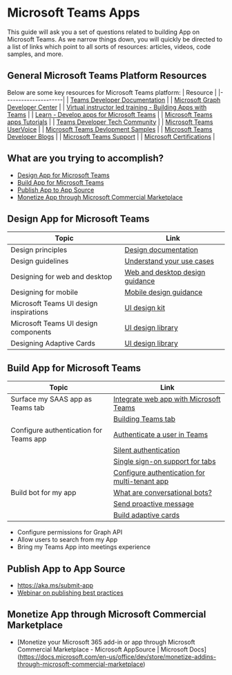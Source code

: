 # Microsoft Teams Apps

This guide will ask you a set of questions related to building App on Microsoft Teams. As we narrow things down, you will quickly be directed to a list 
of links which point to all sorts of resources: articles, videos, code samples, and more. 

## **General Microsoft Teams Platform Resources**
Below are some key resources for Microsoft Teams platform:
| Resource            | 
|---------------------|
| [Teams Developer Documentation](https://docs.microsoft.com/en-us/microsoftteams/platform/) |
| [Microsoft Graph Developer Center](https://developer.microsoft.com/en-us/graph/) |
| [Virtual instructor led training - Building Apps with Teams](https://note.microsoft.com/US-NOGEP-WBNR-FY20-04Apr-14-BuildMicrosoftTeamsAppsBuildingAppsandSolutionswithMicrosoftTeams-SRDEM14680-02_Registration.html) |
| [Learn - Develop apps for Microsoft Teams](https://docs.microsoft.com/en-us/learn/paths/m365-msteams-associate/) |
| [Microsoft Teams apps Tutorials](https://docs.microsoft.com/en-us/microsoftteams/platform/tutorials/code-samples) |
| [Teams Developer Tech Community](https://aka.ms/TeamsCommunity) |
| [Microsoft Teams UserVoice](https://microsoftteams.uservoice.com/) |
| [Microsoft Teams Devlopment Samples](https://pnp.github.io/teams-dev-samples/) |
| [Microsoft Teams Developer Blogs](https://developer.microsoft.com/en-us/microsoft-teams/blogs/) |
| [Microsoft Teams Support](https://support.microsoft.com/en-us/teams) |
| [Microsoft Certifications](https://docs.microsoft.com/en-us/learn/certifications/) |

## What are you trying to accomplish?

* [Design App for Microsoft Teams](#Design-App-for-Microsoft-Teams)
* [Build App for Microsoft Teams](#Build-App-for-Microsoft-Teams)
* [Publish App to App Source](#Publish-App-to-App-Source)
* [Monetize App through Microsoft Commercial Marketplace](#Monetize-App-through-Microsoft-Commercial-Marketplace)

## Design App for Microsoft Teams
| Topic        | Link         |
|--------------|--------------|
| Design principles | [Design documentation](https://docs.microsoft.com/en-us/microsoftteams/platform/concepts/design/design-teams-app-overview?wt.mc_id=devcomteams_designyourapp_webpage_mw) |
| Design guidelines | [Understand your use cases](https://docs.microsoft.com/en-us/microsoftteams/platform/concepts/design/understand-use-cases) |
| Designing for web and desktop | [Web and desktop design guidance](https://docs.microsoft.com/en-us/microsoftteams/platform/concepts/design/understand-use-cases) |
| Designing for mobile | [Mobile design guidance](https://docs.microsoft.com/en-us/microsoftteams/platform/tabs/design/tabs-mobile) |
| Microsoft Teams UI design inspirations | [UI design kit](https://www.figma.com/community/file/916836509871353159) |
| Microsoft Teams UI design components | [UI design library](https://github.com/OfficeDev/microsoft-teams-ui-component-library) |
| Designing Adaptive Cards | [UI design library](https://docs.microsoft.com/en-us/microsoftteams/platform/task-modules-and-cards/cards/design-effective-cards) |

## Build App for Microsoft Teams
| Topic        | Link         |
|--------------|--------------|
| Surface my SAAS app as Teams tab | [Integrate web app with Microsoft Teams](https://docs.microsoft.com/en-us/microsoftteams/platform/samples/integrating-web-apps)|
|  | [Building Teams tab](https://docs.microsoft.com/en-us/microsoftteams/platform/samples/integrating-web-apps)|
| Configure authentication for Teams app | [Authenticate a user in Teams](https://docs.microsoft.com/en-us/microsoftteams/platform/concepts/authentication/authentication)|
|  | [Silent authentication](https://docs.microsoft.com/en-us/microsoftteams/platform/tabs/how-to/authentication/auth-silent-aad)|
|  | [Single sign-on support for tabs](https://docs.microsoft.com/en-us/microsoftteams/platform/tabs/how-to/authentication/auth-aad-sso)|
|  | [Configure authentication for multi-tenant app](https://docs.microsoft.com/en-us/azure/active-directory/develop/howto-convert-app-to-be-multi-tenant?toc=/azure/active-directory/azuread-dev/toc.json&bc=/azure/active-directory/azuread-dev/breadcrumb/toc.json)|
| Build bot for my app | [What are conversational bots?](https://docs.microsoft.com/en-us/microsoftteams/platform/concepts/authentication/authentication)|
|  | [Send proactive message](https://docs.microsoft.com/en-us/microsoftteams/platform/bots/how-to/conversations/send-proactive-messages?tabs=dotnet)|
|  | [Build adaptive cards](https://adaptivecards.io)|



* Configure permissions for Graph API
* Allow users to search from my App
* Bring my Teams App into meetings experience

## Publish App to App Source
* https://aka.ms/submit-app
* [Webinar on publishing best practices](https://cloudpartners.transform.microsoft.com/download?assetname=assets%2FM365v318PAL.mp4)

## Monetize App through Microsoft Commercial Marketplace
* [Monetize your Microsoft 365 add-in or app through Microsoft Commercial Marketplace - Microsoft AppSource | Microsoft Docs] (https://docs.microsoft.com/en-us/office/dev/store/monetize-addins-through-microsoft-commercial-marketplace)



